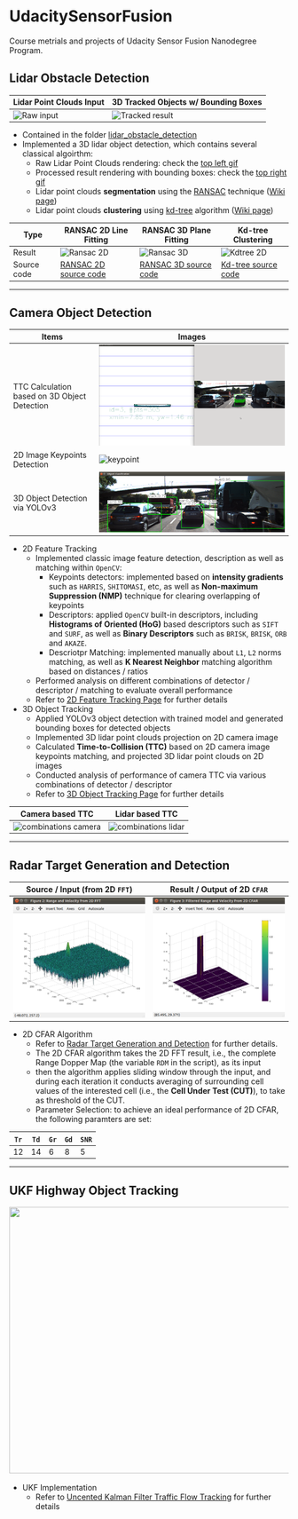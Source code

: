 # UdacitySensorFusion
Course metrials and projects of Udacity Sensor Fusion Nanodegree Program.


## Lidar Obstacle Detection
| Lidar Point Clouds Input | 3D Tracked Objects w/ Bounding Boxes |
| --- | --- |
| ![Raw input](lidar_obstacle_detection/media/process-lidar-raw.gif) | ![Tracked result](lidar_obstacle_detection/media/process-lidar-bbox.gif) |

* Contained in the folder [lidar_obstacle_detection](lidar_obstacle_detection/)
* Implemented a 3D lidar object detection, which contains several classical algoirthm:
    * Raw Lidar Point Clouds rendering: check the [top left gif](lidar_obstacle_detection/media/process-lidar-raw.gif)
    * Processed result rendering with bounding boxes: check the [top right gif](lidar_obstacle_detection/media/process-lidar-bbox.gif)
    * Lidar point clouds **segmentation** using the [RANSAC](lidar_obstacle_detection/src/quiz/ransac/) technique ([Wiki page](https://en.wikipedia.org/wiki/Random_sample_consensus))
    * Lidar point clouds **clustering** using [kd-tree](lidar_obstacle_detection/src/quiz/cluster/) algorithm ([Wiki page](https://en.wikipedia.org/wiki/K-d_tree))

| Type |  RANSAC 2D Line Fitting   | RANSAC 3D Plane Fitting | Kd-tree Clustering | 
| --- | --- | --- | --- |
| Result | ![Ransac 2D](lidar_obstacle_detection/media/ransac-2d-line-fitting.png)  | ![Ransac 3D](lidar_obstacle_detection/media/ransac-3d-plane-fitting.png) | ![Kdtree 2D](lidar_obstacle_detection/media/Kd-tree-clustering.png) |
| Source code | [RANSAC 2D source code](lidar_obstacle_detection/src/quiz/ransac/ransac2d.cpp) | [RANSAC 3D source code](lidar_obstacle_detection/src/quiz/ransac/ransac3d.cpp) | [Kd-tree source code](lidar_obstacle_detection/src/quiz/cluster/kdtree.h) |
---
## Camera Object Detection
| Items | Images |
| --- | --- |
| TTC Calculation based on 3D Object Detection | ![TTC](camera_object_detection/media/ttc_rendering_3.gif) |
| 2D Image Keypoints Detection| ![keypoint](camera_object_detection/Mid_Term_Proj_2D_Feature_Tracking/images/keypoints.png) |
| 3D Object Detection via YOLOv3 | ![obejct detection](camera_object_detection/media/camera_detection.png) | 

* 2D Feature Tracking
    * Implemented classic image feature detection, description as well as matching within `OpenCV`:
        * Keypoints detectors: implemented based on **intensity gradients** such as `HARRIS`, `SHITOMASI`, etc, as well as **Non-maximum Suppression (NMP)** technique for clearing overlapping of keypoints
        * Descriptors: applied `OpenCV` built-in descriptors, including **Histograms of Oriented (HoG)** based descriptors such as `SIFT` and `SURF`, as well as **Binary Descriptors** such as `BRISK`, `BRISK`, `ORB` and `AKAZE`.
        * Descriotpr Matching: implemented manually about `L1`, `L2` norms matching, as well as **K Nearest Neighbor** matching algorithm based on distances / ratios
    * Performed analysis on different combinations of detector / descriptor / matching to evaluate overall performance
    * Refer to [2D Feature Tracking Page](camera_object_detection/Mid_Term_Proj_2D_Feature_Tracking/) for further details 
* 3D Object Tracking
    * Applied YOLOv3 object detection with trained model and generated bounding boxes for detected objects
    * Implemented 3D lidar point clouds projection on 2D camera image
    * Calculated **Time-to-Collision (TTC)** based on 2D camera image keypoints matching, and projected 3D lidar point clouds on 2D images 
    * Conducted analysis of performance of camera TTC via various combinations of detector / descriptor
    * Refer to [3D Object Tracking Page](camera_object_detection/Final_Term_3D_Object_Tracking/) for further details 

| Camera based TTC | Lidar based TTC |
| --- | --- |
| ![combinations camera](camera_object_detection/Final_Term_3D_Object_Tracking/media/camera_ttc_comparison_differen_combinations.png) | ![combinations lidar](camera_object_detection/Final_Term_3D_Object_Tracking/media/lidar_ttc_comparison_differen_combinations.png) |
---
## Radar Target Generation and Detection
| Source / Input (from 2D `FFT`) | Result / Output of 2D `CFAR` |
| ---  | ---  |
| ![FFT 2D](radar_object_detection/media/result_2d_fft.png) | ![CFAR 2D](radar_object_detection/media/result_2d_cfar.png)   |

* 2D CFAR Algorithm
    * Refer to [Radar Target Generation and Detection](radar_object_detection/) for further details.
    * The 2D CFAR algorithm takes the 2D FFT result, i.e., the complete Range Dopper Map (the variable `RDM` in the script), as its input 
    * then the algorithm applies sliding window through the input, and during each iteration it conducts averaging of surrounding cell values of the interested cell (i.e., the **Cell Under Test (CUT)**), to take as threshold of the CUT.
    * Parameter Selection: to achieve an ideal performance of 2D CFAR, the following paramters are set:

| `Tr` | `Td` | `Gr` | `Gd` |`SNR` |
| ---  | ---  | ---  | ---  | ---  |
| 12   | 14   | 6    | 8    | 5    |

---
## UKF Highway Object Tracking
<img src="final_proj_uncented_kalman_filter_traffic_flow_tracking/media/ukf_highway_tracked.gif" width="840" height="480" />

* UKF Implementation
    * Refer to [Uncented Kalman Filter Traffic Flow Tracking](final_proj_uncented_kalman_filter_traffic_flow_tracking/) for further details
